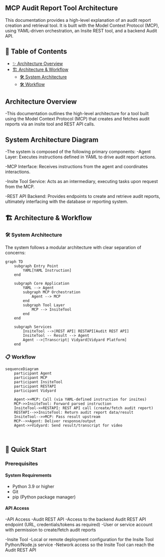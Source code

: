 ## MCP Audit Report Tool Architecture
This documentation provides a high-level explanation of an audit report creation and retrieval tool. It is built with the Model Context Protocol (MCP), using YAML‑driven orchestration, an Insite REST tool, and a backend Audit API.

## 📃 Table of Contents
- [✨ Architecture Overview](#-features)
- [🏗️ Architecture & Workflow](#%EF%B8%8F-architecture--workflow)
  - [🛠️ System Architecture](#%EF%B8%8F-system-architecture)
  - [🛠️ Workflow](#-workflow)


## Architecture Overview
  -This documentation outlines the high-level architecture for a tool built using the Model Context Protocol (MCP) that        creates and fetches audit reports via an insite tool and REST API calls.

## System Architecture Diagram
 -The system is composed of the following primary components:
   -Agent Layer: Executes instructions defined in YAML to drive audit report actions.

   -MCP Interface: Receives instructions from the agent and coordinates interactions.  
   
   -Insite Tool Service: Acts as an intermediary, executing tasks upon request from the MCP. 
   
   -REST API Backend: Provides endpoints to create and retrieve audit reports, ultimately interfacing with the database or      reporting system.


## 🏗️ Architecture & Workflow

### 🛠️ System Architecture

The system follows a modular architecture with clear separation of concerns:

```mermaid
graph TD
    subgraph Entry Point
        YAML[YAML Instruction]
    end

    subgraph Core Application
        YAML --> Agent
        subgraph MCP Orchestration
            Agent --> MCP
        end
        subgraph Tool Layer
            MCP --> InsiteTool
        end
    end

    subgraph Services
        InsiteTool -->|REST API| RESTAPI[Audit REST API]
        InsiteTool -- Result --> Agent
        Agent -->|Transcript| Vidyard[Vidyard Platform]
    end

```

### 📋 Workflow

```mermaid
sequenceDiagram
    participant Agent
    participant MCP
    participant InsiteTool
    participant RESTAPI
    participant Vidyard

    Agent->>MCP: Call (via YAML-defined instruction for insites)
    MCP->>InsiteTool: Forward parsed instruction
    InsiteTool->>RESTAPI: REST API call (create/fetch audit report)
    RESTAPI-->>InsiteTool: Return audit report data/result
    InsiteTool-->>MCP: Pass result upstream
    MCP-->>Agent: Deliver response/output
    Agent->>Vidyard: Send result/transcript for video



```

## 🚀 Quick Start

### Prerequisites

#### System Requirements
- Python 3.9 or higher
- Git
- pip (Python package manager)

#### API Access
-API Access
  -Audit REST API
    -Access to the backend Audit REST API endpoint (URL, credentials/tokens as required)
   -User or service account with permission to create/fetch audit reports

 -Insite Tool
    -Local or remote deployment configuration for the Insite Tool Python/Node.js service
    -Network access so the Insite Tool can reach the Audit REST API
